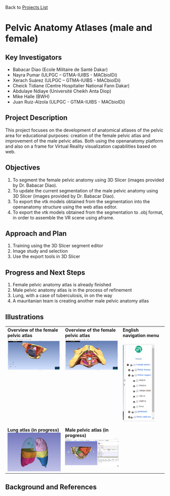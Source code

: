 Back to [Projects List](../../README.md#ProjectsList)

# Pelvic Anatomy Atlases (male and female)


## Key Investigators

- Babacar Diao (Ecole Militaire de Santé Dakar)
- Nayra Pumar (ULPGC – GTMA-IUIBS - MACbioIDi)
-	Xerach Suárez (ULPGC – GTMA-IUIBS - MACbioIDi)
-	Cheick Tidiane (Centre Hospitalier National Fann Dakar)
- Abdulaye Ndiaye (Université Cheikh Anta Diop)
- Mike Halle (BWH)
- Juan Ruiz-Alzola (ULPGC - GTMA-IUIBS - MACbioIDi)


## Project Description

This project focuses on the development of anatomical atlases of the pelvic area for educational purposes: creation of the female pelvic atlas and improvement of the male pelvic atlas. Both using the openanatomy platform and also on a frame for Virtual Reality visualization capabilities based on web.


## Objectives

1.	To segment the female pelvic anatomy using 3D Slicer (images provided by Dr. Babacar Diao).
1.	To update the current segmentation of the male pelvic anatomy using 3D Slicer (images provided by Dr. Babacar Diao).
1.	To export the vtk models obtained from the segmentation into the openanatomy structure using the web atlas editor.
1.	To export the vtk models obtained from the segmentation to .obj format, in order to assemble the VR scene using aframe.


## Approach and Plan

1.	Training using the 3D Slicer segment editor
1.	Image study and selection
1.	Use the export tools in 3D Slicer


## Progress and Next Steps

1. Female pelvic anatomy atlas is already finished
1. Male pelvic anatomy atlas is in the process of refinement
1. Lung, with a case of tuberculosis, in on the way
1. A mauritanian team is creating another male pelvic anatomy atlas


## Illustrations
<table border=0 width=100%>
  <tr valign=top>
    <td><b>Overview of the female pelvic atlas</b><br><img src="pelvis_fm.png" width="250"></td>
    <td><b>Overview of the female pelvic atlas</b><br><img src="pelvis_fm2.png" width="250"></td>
    <td><b>English navigation menu</b><br><img src="pelvis_fm-menuEN.png" width="100"></td>
  </tr>
    <tr valign=top>
    <td><b>Lung atlas (in progress)</b><br><img src="lung.png" width="250"></td>
    <td><b>Male pelvic atlas (in progress)</b><br><img src="pelvis-mau.png" width="250"></td>
  </tr>
  </table>


## Background and References


